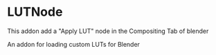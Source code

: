 # LUTNode

This addon add a "Apply LUT" node in the Compositing Tab of blender 

An addon for loading custom LUTs for Blender
